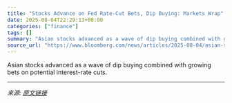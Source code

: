 ```yaml
---
title: "Stocks Advance on Fed Rate-Cut Bets, Dip Buying: Markets Wrap"
date: 2025-08-04T22:29:13+08:00
categories: ["finance"]
tags: []
summary: "Asian stocks advanced as a wave of dip buying combined with growing bets on potential interest-rate cuts."
source_url: "https://www.bloomberg.com/news/articles/2025-08-04/asian-stocks-poised-to-track-wall-street-rally-markets-wrap"
---
```


Asian stocks advanced as a wave of dip buying combined with growing bets on potential interest-rate cuts.

---

*来源: [原文链接](https://www.bloomberg.com/news/articles/2025-08-04/asian-stocks-poised-to-track-wall-street-rally-markets-wrap)*
